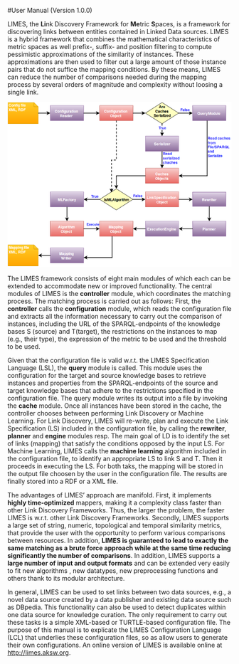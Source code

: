 #User Manual (Version 1.0.0)

LIMES, the **Li**nk Discovery Framework for **Me**tric **S**paces, is a
framework for discovering links between entities contained in Linked
Data sources. LIMES is a hybrid framework that combines the mathematical
characteristics of metric spaces as well prefix-, suffix- and position
filtering to compute pessimistic approximations of the similarity of
instances. These approximations are then used to filter out a large
amount of those instance pairs that do not suffice the mapping
conditions. By these means, LIMES can reduce the number of comparisons
needed during the mapping process by several orders of magnitude and
complexity without loosing a single link.

![LIMES workflow](../images/uml.png "fig:")

The LIMES framework consists of eight main modules of which each can be extended to accommodate new or improved functionality. The central modules of LIMES is the **controller** module, which coordinates the matching process. The matching process is carried out as follows: First, the **controller** calls the **configuration** module, which reads the configuration file and extracts all the information necessary to carry out the comparison of instances, including the URL of the SPARQL-endpoints of the knowledge bases S (source) and T(target), the restrictions on the instances to map (e.g., their type), the expression of the metric to be used and the threshold to be used. 

Given that the configuration file is valid w.r.t. the LIMES Specification Language (LSL), the **query** module is called. This module uses the configuration for the target and source knowledge bases to retrieve instances and properties from the SPARQL-endpoints of the source and target knowledge bases that adhere to the restrictions specified in the configuration file. The query module writes its output into a file by invoking the **cache** module. Once all instances have been stored in the cache, the controller chooses between performing Link Discovery or Machine Learning. For Link Discovery, LIMES will re-write, plan and execute the Link Specification (LS) included in the configuration file, by calling the **rewriter**, **planner** and **engine** modules resp. The main goal of LD is to identify the set of links (mapping) that satisfy the conditions opposed by the input LS. For Machine Learning, LIMES calls the **machine learning** algorithm included in the configuration file, to identify an appropriate LS to link S and T. Then it proceeds in executing the LS. For both taks, the mapping will be stored in the output file choosen by the user in the configuration file. The results are finally stored into a RDF or a XML file.



The advantages of LIMES’ approach are manifold. First, it implements
**highly time-optimized** mappers, making it a complexity class faster
than other Link Discovery Frameworks. Thus, the larger the problem, the
faster LIMES is w.r.t. other Link Discovery Frameworks. Secondly, LIMES 
supports a large set of string, numeric, topological and temporal similarity metrics, 
that provide the user with the opportunity to perform various comparisons between resources.
In addition, **LIMES is guaranteed to lead to exactly the same matching as a brute
force approach while at the same time reducing significantly the number
of comparisons**. In addition, LIMES supports a **large number of input
and output formats** and can be extended very easily to fit new
algorithms , new datatypes, new preprocessing functions and others thank
to its modular architecture.


In general, LIMES can be used to set links between two data sources,
e.g., a novel data source created by a data publisher and existing data
source such as DBpedia. This functionality can also be used to
detect duplicates within one data source for knowledge curation. The
only requirement to carry out these tasks is a simple XML-based or TURTLE-based
configuration file. The purpose of this manual is to explicate the LIMES
Configuration Language (LCL) that underlies these configuration files,
so as allow users to generate their own configurations. An online
version of LIMES is available online at
http://limes.aksw.org.
